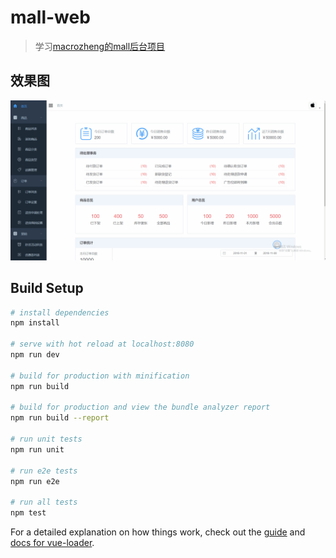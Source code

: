 # mall-web

>学习[macrozheng的mall后台项目](https://github.com/macrozheng/mall-admin-web)

## 效果图
![image](https://github.com/BeastAndBeauty/mall-web/blob/master/src/assets/images/mall-admin.gif)

## Build Setup

``` bash
# install dependencies
npm install

# serve with hot reload at localhost:8080
npm run dev

# build for production with minification
npm run build

# build for production and view the bundle analyzer report
npm run build --report

# run unit tests
npm run unit

# run e2e tests
npm run e2e

# run all tests
npm test
```

For a detailed explanation on how things work, check out the [guide](http://vuejs-templates.github.io/webpack/) and [docs for vue-loader](http://vuejs.github.io/vue-loader).

